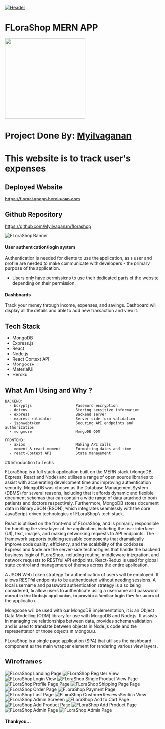 [![Header](https://github.com/Myilvaganan/DevConnector/blob/main/ProfileHeader.png "Header")](https://github.com/Myilvaganan/)

# FLoraShop MERN APP

<img src="./logo.jpg" width="260"/>

# Project Done By:  <a href="https://github.com/Myilvaganan" noreferrer target="_blank">Myilvaganan</a>

# This website is to track user's expenses

## Deployed Website

https://florashopapp.herokuapp.com

## Github Repository

https://github.com/Myilvaganan/florashop

![FLoraShop Banner](docs/HomePage.jpg)


#### User authentication/login system

Authentication is needed for clients to use the application, as a user and profile are needed to make communicate with developers - the primary purpose of the application. 

- Users only have permissions to use their dedicated parts of the website depending on their permission.


#### Dashboards
Track your money through income, expenses, and savings. Dashboard will display all the details and able to add new transaction and view it.


## Tech Stack

- MongoDB
- Express.js
- React
- Node.js
- React Context API
- Mongoose
- MaterialUi
- Heroku

## What Am I Using and Why ?

```
BACKEND:
  - bcryptjs                    Password encryption
  - dotenv                      Storing sensitive information
  - express                     Backend server
  - express-validator           Server side form validation
  - jsonwebtoken                Securing API endpoints and authorization
  - mongoose                    MongoDB ODM

FRONTEND:
  - axios                       Making API calls
  - moment & react-moment       Formatting dates and time
  - react-Context API           State management
```

##Introduction to Techs

FLoraShop is a full stack application built on the MERN stack (MongoDB, Express, React and Node) and utilises a range of open source libraries to assist with accelerating development time and improving authentication security. MongoDB was chosen as the Database Management System (DBMS) for several reasons, including that it affords dynamic and flexible document schemas that can contain a wide range of data attached to both patients and doctors respectively. Furthermore, MongoDB stores document data in Binary JSON (BSON), which integrates seamlessly with the core JavaScript-driven technologies of FLoraShop’s tech stack.

React is utilised on the front-end of FLoraShop, and is primarily responsible for handling the view layer of the application, including the user interface (UI), text, images, and making networking requests to API endpoints. The framework supports building reusable components that dramatically improve code quality, efficiency, and the scalability of the codebase. Express and Node are the server-side technologies that handle the backend business logic of FLoraShop, including routing, middleware integration, and network requests to RESTful API endpoints. React-Redux is used for global state control and management of themes across the entire application.

A JSON Web Token strategy for authentication of users will be employed. It allows RESTful endpoints to be authenticated without needing sessions. A local username and password authentication strategy is also being considered, to allow users to authenticate using a username and password stored in the Node.js application, to provide a familiar login flow for users of the application. 

Mongoose will be used with our MongoDB implementation, it is an Object Data Modelling (ODM) library for use with MongoDB and Node.js. It assists in managing the relationships between data, provides schema validation and is used to translate between objects in Node.js code and the representation of those objects in MongoDB.


FLoraShop is a single page application (SPA) that utilises the dashboard component as the main wrapper element for rendering various view layers.


## Wireframes

![FLoraShop Landing Page](docs/HomePage.jpg)
![FLoraShop Register View](docs/RegisterPage.jpg)
![FLoraShop Login View](docs/LoginPage.jpg)
![FLoraShop Single Product View Page](docs/SingleProductViewPage.jpg)
![FLoraShop Profile Page Page](docs/UserProfilePage.jpg)
![FLoraShop Shipping Page Page](docs/ShippingPage.jpg)
![FLoraShop Order Page](docs/OrderPage.jpg)
![FLoraShop Payment Page](docs/PaymentPage.jpg)
![FLoraShop Last Page](docs/FInalPageBeforePay.jpg)
![FLoraShop  CustomerReviewsSection View](docs/CustomerReviewsSection.jpg)
![FLoraShop Admin Screeen](docs/AdminScreenUsers.jpg)
![FLoraShop Add to Cart Page](docs/AddToCartPage.jpg)
![FLoraShop Add Product Page](docs/AddProduct.jpg)
![FLoraShop Add Product Page](docs/AddProduct2.jpg)
![FLoraShop Admin Page](docs/AdminScreenOrder.jpg)
![FLoraShop Admin Page](docs/AdminScreenProducts.jpg)




#### Thankyou...













